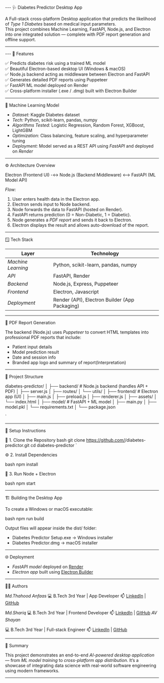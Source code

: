 --- 🩺 Diabetes Predictor Desktop App

A Full-stack cross-platform Desktop application that predicts the likelihood of *Type 1 Diabetes* based on medical input parameters.  
This project combines Machine Learning, FastAPI, Node.js, and Electron into one integrated solution — complete with PDF report generation and offline support.

---

--- 🚀 Features

✅ Predicts diabetes risk using a trained ML model  
✅ Beautiful Electron-based desktop UI (Windows & macOS)  
✅ Node.js backend acting as middleware between Electron and FastAPI  
✅ Generates detailed PDF reports using Puppeteer  
✅ FastAPI ML model deployed on Render  
✅ Cross-platform installer (.exe / .dmg) built with Electron Builder  

---

🧠 Machine Learning Model

- *Dataset:* Kaggle Diabetes dataset  
- *Tech:* Python, scikit-learn, pandas, numpy  
- *Algorithms Tested:* Logistic Regression, Random Forest, XGBoost, LightGBM  
- *Optimization:* Class balancing, feature scaling, and hyperparameter tuning  
- *Deployment:* Model served as a REST API using *FastAPI* and deployed on *Render*

---
⚙️ Architecture Overview



Electron (Frontend UI) -<-> Node.js (Backend Middleware) <--> FastAPI (ML Model API)



*Flow:*
1. User enters health data in the Electron app.  
2. Electron sends input to Node backend.  
3. Node forwards the data to FastAPI (hosted on Render).  
4. FastAPI returns prediction (0 = Non-Diabetic, 1 = Diabetic).  
5. Node generates a *PDF report* and sends it back to Electron.  
6. Electron displays the result and allows auto-download of the report.

---

🪟 Tech Stack

| Layer | Technology |
|-------|-------------|
| *Machine Learning* | Python, scikit-learn, pandas, numpy |
| *API* | FastAPI, Render |
| *Backend* | Node.js, Express, Puppeteer |
| *Frontend* | Electron, Javascript |
| *Deployment* | Render (API), Electron Builder (App Packaging) |

---

🧾 PDF Report Generation

The backend (Node.js) uses *Puppeteer* to convert HTML templates into professional PDF reports that include:
- Patient input details  
- Model prediction result  
- Date and session info  
- Branded app logo and summary of report(Interpretation)  

---

🧩 Project Structure



diabetes-predictor/
│
├── backend/           # Node.js backend (handles API + PDF)
│   ├── server.js
│   ├── routes/
│   └── utils/
│
├── frontend/          # Electron app (UI)
│   ├── main.js
│   ├── preload.js
│   ├── renderer.js
│   ├── assets/
│   └── index.html
│
├── model/             # FastAPI + ML model
│   ├── main.py
│   ├── model.pkl
│   └── requirements.txt
│
└── package.json

`

---

🧰 Setup Instructions

🧪 1. Clone the Repository
bash
git clone https://github.com/<your-username>/diabetes-predictor.git
cd diabetes-predictor
`

⚙️ 2. Install Dependencies

bash
npm install


🧩 3. Run Node + Electron

bash
npm start

---

🏗️ Building the Desktop App

To create a Windows or macOS executable:

bash
npm run build


Output files will appear inside the dist/ folder:

* Diabetes Predictor Setup.exe → Windows installer
* Diabetes Predictor.dmg → macOS installer

---

🌐 Deployment

* *FastAPI model* deployed on [Render](https://medico-api-1.onrender.com/predict)
* *Electron app* built using [Electron Builder](https://www.electron.build/)

---

🧑‍💻 Authors

*Md.Thahood Anfaas*
💻 B.Tech 3rd Year | App Developer
📫 [LinkedIn](https://linkedin.com/in/) | [GitHub](https://github.com/)

*Md.Shariq*
💻 B.Tech 3rd Year | Frontend Developer
📫 [LinkedIn](https://linkedin.com/in/) | [GitHub](https://github.com/)
*AV Shayan*

💻 B.Tech 3rd Year | Full-stack Engineer
📫 [LinkedIn](https://linkedin.com/in/av-shayan) | [GitHub](https://github.com/AVShayan)

---

🏁 Summary

This project demonstrates an end-to-end *AI-powered desktop application* — from *ML model training* to *cross-platform app distribution*.
It’s a showcase of integrating data science with real-world software engineering using modern frameworks.

---
